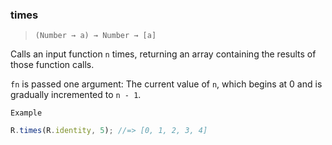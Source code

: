 ### times

> ```(Number → a) → Number → [a]```

Calls an input function `n` times, returning an array containing the results of those function calls.

`fn` is passed one argument: The current value of `n`, which begins at 0 and is gradually incremented to `n - 1`.

`Example`

```js
R.times(R.identity, 5); //=> [0, 1, 2, 3, 4]
```